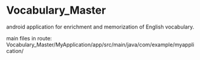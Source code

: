 # Vocabulary_Master
android application for enrichment and memorization of English vocabulary.

main files in route:
Vocabulary_Master/MyApplication/app/src/main/java/com/example/myapplication/

